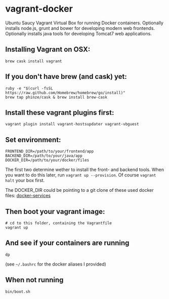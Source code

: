 # vagrant-docker

Ubuntu Saucy Vagrant Virtual Box for running Docker containers.
Optionally installs node.js, grunt and bower for developing modern web frontends.
Optionally installs java tools for developing Tomcat7 web applications.

## Installing Vagrant on OSX:

    brew cask install vagrant

## If you don't have brew (and cask) yet:

    ruby -e "$(curl -fsSL https://raw.github.com/Homebrew/homebrew/go/install)"
    brew tap phinze/cask & brew install brew-cask   

## Install these vagrant plugins first:
    vagrant plugin install vagrant-hostsupdater vagrant-vbguest
    
## Set environment:

    FRONTEND_DIR=/path/to/your/frontend/app
    BACKEND_DIR=/path/to/your/java/app
    DOCKER_DIR=/path/to/your/docker/files
    
The first two determine wether to install the front- and backend tools.
When you want to do this later, run `vagrant up --provision`. Of course `vagrant halt` your box first.

The DOCKER_DIR could be pointing to a git clone of these used docker files:
[docker-services](https://github.com/Morriz/docker-services)

## Then boot your vagrant image:

    # cd to this folder, containing the Vagrantfile
    vagrant up
    
## And see if your containers are running

    dp
(see `~/.bashrc` for the docker aliases I provided)

## When not running

    bin/boot.sh

